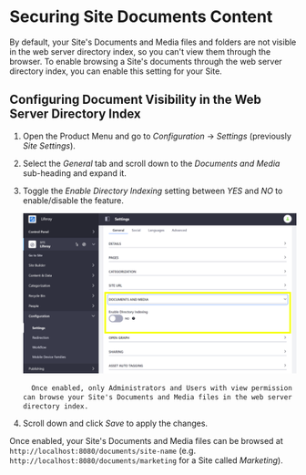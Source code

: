 # Securing Site Documents Content

By default, your Site's Documents and Media files and folders are not visible in the web server directory index, so you can't view them through the browser. To enable browsing a Site's documents through the web server directory index, you can enable this setting for your Site.

## Configuring Document Visibility in the Web Server Directory Index

1. Open the Product Menu and go to *Configuration* &rarr; *Settings* (previously *Site Settings*).
1. Select the *General* tab and scroll down to the *Documents and Media* sub-heading and expand it.
1. Toggle the *Enable Directory Indexing* setting between *YES* and *NO* to enable/disable the feature.

    ![You can secure your Site's documents and media through the General Site settings.](./securing-site-documents-content/images/01.png)

    ```important::
      Once enabled, only Administrators and Users with view permission can browse your Site's Documents and Media files in the web server directory index.
    ```

1. Scroll down and click *Save* to apply the changes.

Once enabled, your Site's Documents and Media files can be browsed at `http://localhost:8080/documents/site-name` (e.g. `http://localhost:8080/documents/marketing` for a Site called *Marketing*).

